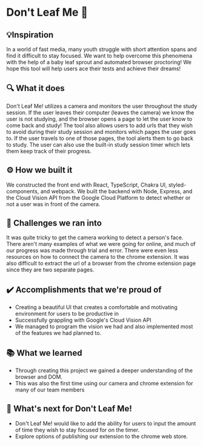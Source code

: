 # Don't Leaf Me 🍃

## 💡Inspiration
In a world of fast media, many youth struggle with short attention spans and find it difficult to stay focused. We want to help overcome this phenomena with the help of a baby leaf sprout and automated browser proctoring! We hope this tool will help users ace their tests and achieve their dreams!

## 🔍 What it does
Don't Leaf Me! utilizes a camera and monitors the user throughout the study session. If the user leaves their computer (leaves the camera) we know the user is not studying, and the browser opens a page to let the user know to come back and study! The tool also allows users to add urls that they wish to avoid during their study session and monitors which pages the user goes to. If the user travels to one of those pages, the tool alerts them to go back to study. The user can also use the built-in study session timer which lets them keep track of their progress.

## ⚙️ How we built it
We constructed the front end with React, TypeScript, Chakra UI, styled-components, and webpack. We built the backend with Node, Express, and the Cloud Vision API from the Google Cloud Platform to detect whether or not a user was in front of the camera. 

## 🚧 Challenges we ran into
It was quite tricky to get the camera working to detect a person's face. There aren't many examples of what we were going for online, and much of our progress was made through trial and error. There were even less resources on how to connect the camera to the chrome extension. It was also difficult to extract the url of a browser from the chrome extension page since they are two separate pages.

## ✔️ Accomplishments that we're proud of
<ul>
<li>Creating a beautiful UI that creates a comfortable and motivating environment for users to be productive in</li>
<li>Successfully grappling with Google's Cloud Vision API</li>
<li>We managed to program the vision we had and also implemented most of the features we had planned to.</li>
</ul>

## 📚 What we learned
<ul>
<li>Through creating this project we gained a deeper understanding of the browser and DOM.</li>
<li>This was also the first time using our camera and chrome extension for many of our team members</li>
</ul>

## 🔭 What's next for Don't Leaf Me!
<ul>
<li>Don't Leaf Me! would like to add the ability for users to input the amount of time they wish to stay focused for on the timer. </li>
<li>Explore options of publishing our extension to the chrome web store.</li>
</ul>

